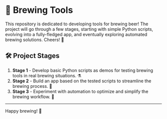 # 🍺 Brewing Tools

This repository is dedicated to developing tools for brewing beer! The project will go through a few stages, starting with simple Python scripts, evolving into a fully-fledged app, and eventually exploring automated brewing solutions. Cheers! 🎉

## 🛠️ Project Stages

1. **Stage 1** - Develop basic Python scripts as demos for testing brewing tools in real brewing situations. ⚗️
2. **Stage 2** - Build an app based on the tested scripts to streamline the brewing process. 📲
3. **Stage 3** - Experiment with automation to optimize and simplify the brewing workflow. 🤖

---

Happy brewing! 🍻
